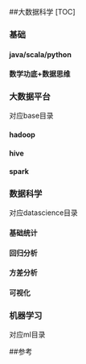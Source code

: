##大数据科学
[TOC]

### 基础

#### java/scala/python

#### 数学功底+数据思维

### 大数据平台

对应base目录

#### hadoop

#### hive

#### spark

### 数据科学

对应datascience目录

#### 基础统计

#### 回归分析

#### 方差分析

#### 可视化

### 机器学习

对应ml目录

 ##参考